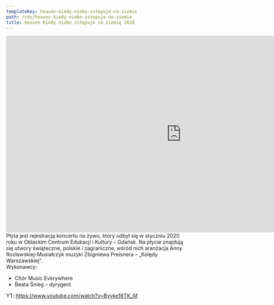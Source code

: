 ```yaml
---
templateKey: heaven-kiedy-niebo-zstepuje-na-ziemie
path: /cds/heaven-kiedy-niebo-zstepuje-na-ziemie
title: Heaven Kiedy niebo zstępuje na ziemię 2020
---
```

<div class="box cds-box">
    <div class="youtube-movie">
        <iframe width="956" height="538" src="https://www.youtube.com/embed/6jByizWItGQ" frameborder="0" allow="accelerometer; autoplay; clipboard-write; encrypted-media; gyroscope; picture-in-picture" allowfullscreen></iframe>
    </div>
</div>
<div class="box cds-box">
    Płyta jest rejestracją koncertu na żywo, który odbył się w styczniu 2020 roku w Oblackim Centrum Edukacji i Kultury – Gdańsk. Na płycie znajdują się utwory świąteczne, polskie i zagraniczne, wśród nich aranżacja Anny Rocławskiej-Musiałczyk muzyki Zbigniewa Preisnera – „Kolędy Warszawskiej”.
</div>
<div class="box cds-box">
    Wykonawcy:
    <ul>
        <li>
            Chór Music Everywhere
        </li>
        <li>
            Beata Śnieg – dyrygent
        </li>
    </ul>
</div>

YT: https://www.youtube.com/watch?v=Byyke16TK_M

